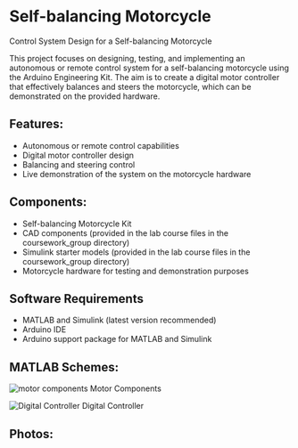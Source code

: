 # Self-balancing Motorcycle
 Control System Design for a Self-balancing Motorcycle

This project focuses on designing, testing, and implementing an autonomous or remote control system for a self-balancing motorcycle using the Arduino Engineering Kit. The aim is to create a digital motor controller that effectively balances and steers the motorcycle, which can be demonstrated on the provided hardware.

## Features:
- Autonomous or remote control capabilities
- Digital motor controller design
- Balancing and steering control
- Live demonstration of the system on the motorcycle hardware

## Components:
- Self-balancing Motorcycle Kit
- CAD components (provided in the lab course files in the coursework_group directory)
- Simulink starter models (provided in the lab course files in the coursework_group directory)
- Motorcycle hardware for testing and demonstration purposes

## Software Requirements
- MATLAB and Simulink (latest version recommended)
- Arduino IDE
- Arduino support package for MATLAB and Simulink

## MATLAB Schemes:

![motor components](https://user-images.githubusercontent.com/39654202/234714319-6cb79932-7e40-48d4-ba01-3572c7e7450a.jpg)
Motor Components

![Digital Controller](https://user-images.githubusercontent.com/39654202/234714342-b640c5d9-35b7-44da-b989-026fc56273ee.jpg)
Digital Controller

## Photos:
